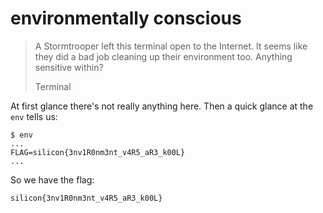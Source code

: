 # environmentally conscious

> A Stormtrooper left this terminal open to the Internet. It seems like they did a bad job cleaning up their environment too. Anything sensitive within?
> 
> Terminal

At first glance there's not really anything here. Then a quick glance at the `env` tells us:

```
$ env
...
FLAG=silicon{3nv1R0nm3nt_v4R5_aR3_k00L}
...
```

So we have the flag:

```
silicon{3nv1R0nm3nt_v4R5_aR3_k00L}
```